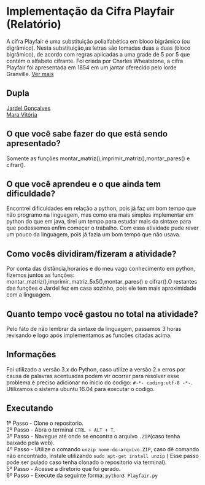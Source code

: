 # Implementação da Cifra Playfair (Relatório)
A cifra Playfair é uma substituição polialfabética em bloco bigrâmico (ou digrâmico). Nesta substituição,as letras são 
tomadas duas a duas (bloco bigrâmico), de acordo com regras aplicadas a uma grade de 5 por 5 que contém o alfabeto cifrante. Foi 
criada por Charles Wheatstone, a cifra Playfair foi apresentada em 1854 em um jantar oferecido pelo lorde Granville. [Ver mais](https://pt.wikipedia.org/wiki/Cifra_Playfair)

## Dupla
[Jardel Gonçalves](https://github.com/JardelGoncalves/)<br>
[Mara Vitória](https://github.com/maravitoria04/)
<br>


## O que você sabe fazer do que está sendo apresentado?
Somente as funções montar_matriz(),imprimir_matriz(),montar_pares() e cifrar().

## O que você aprendeu e o que ainda tem dificuldade?
Encontrei dificuldades em relação a python, pois já faz um bom tempo que não programo na linguegem, mas como era mais simples implementar em python do que em java, tirei um tempo para estudar mais da sintaxe para que podessemos enfim começar o trabalho. Com essa atividade pude rever um pouco da linguagem, pois já fazia um bom tempo que não usava.


## Como vocês dividiram/fizeram a atividade?
Por conta das distância,horarios e do meu vago conhecimento em python, fizemos juntos as funções: montar_matriz(),imprimir_matriz_5x5(),montar_pares() e cifrar().O restantes das funções o Jardel fez em casa sozinho, pois ele tem mais aproximidade com a linguagem.

## Quanto tempo você gastou no total na atividade?
Pelo fato de não lembrar da sintaxe da linguagem, passamos 3 horas revisando e logo após implementamos as funcões citadas acima.

## Informações
Foi utilizado a versão 3.x do Python, caso utilize a versão 2.x erros por causa de palavras acentuadas podem vir ocorrer para 
resolver esse problema é preciso adicionar no inicio do codigo: `#-*- coding:utf-8 -*-`.<br>
Utilizamos o sistema ubuntu 16.04 para executar o codigo.<br>

## Executando
1º Passo - Clone o repositorio.<br>
2º Passo - Abra o terminal `CTRL + ALT + T`.<br>
3º Passo - Navegue até onde se encontra o arquivo `.ZIP`(caso tenha baixado pela web).<br>
4º Passo - Utilize o comando `unzip nome-do-arquivo.ZIP`, caso dê comando não encontrado, instale utilizando `sudo apt-get install unzip` ( 
Esse passo pode ser pulado caso tenha clonado o repositorio via terminal).<br>
5º Passo - Acesse a diretorio que foi gerado.<br>
6º Passo - Execute da seguinte forma: `python3 Playfair.py`
